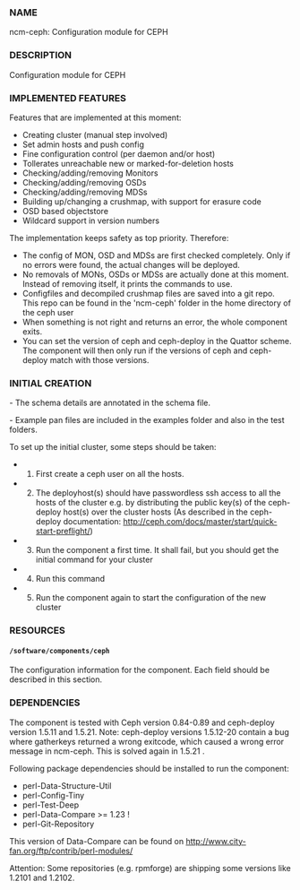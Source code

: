 ### NAME

ncm-ceph: Configuration module for CEPH

### DESCRIPTION

Configuration module for CEPH

### IMPLEMENTED FEATURES

Features that are implemented at this moment:

- Creating cluster (manual step involved)
- Set admin hosts and push config
- Fine configuration control (per daemon and/or host)
- Tollerates unreachable new or marked-for-deletion hosts
- Checking/adding/removing Monitors
- Checking/adding/removing OSDs
- Checking/adding/removing MDSs
- Building up/changing a crushmap, with support for erasure code
- OSD based objectstore
- Wildcard support in version numbers

The implementation keeps safety as top priority. Therefore:

- The config of MON, OSD and MDSs are first checked completely. Only if no errors were found, the actual changes will be deployed.
- No removals of MONs, OSDs or MDSs are actually done at this moment. Instead of removing itself, it prints the commands to use.
- Configfiles and decompiled crushmap files are saved into a git repo. This repo can be found in the 'ncm-ceph' folder in the home directory of the ceph user
- When something is not right and returns an error, the whole component exits.
- You can set the version of ceph and ceph-deploy in the Quattor scheme. The component will then only run if the versions of ceph and ceph-deploy match with those versions.

### INITIAL CREATION

\- The schema details are annotated in the schema file.

\- Example pan files are included in the examples folder and also in the test folders.

To set up the initial cluster, some steps should be taken:

- 1. First create a ceph user on all the hosts.
- 2. The deployhost(s) should have passwordless ssh access to all the hosts of the cluster
        e.g. by distributing the public key(s) of the ceph-deploy host(s) over the cluster hosts
            (As described in the ceph-deploy documentation:
                        http://ceph.com/docs/master/start/quick-start-preflight/)
- 3. Run the component a first time.
            It shall fail, but you should get the initial command for your cluster
- 4. Run this command
- 5. Run the component again to start the configuration of the new cluster

### RESOURCES

#### `/software/components/ceph`

The configuration information for the component.  Each field should
be described in this section.

### DEPENDENCIES

The component is tested with Ceph version 0.84-0.89 and ceph-deploy version 1.5.11 and 1.5.21.
Note: ceph-deploy versions 1.5.12-20 contain a bug where gatherkeys returned a wrong exitcode, which
caused a wrong error message in ncm-ceph. This is solved again in 1.5.21 .

Following package dependencies should be installed to run the component:

- perl-Data-Structure-Util
- perl-Config-Tiny
- perl-Test-Deep
- perl-Data-Compare >= 1.23 !
- perl-Git-Repository

This version of Data-Compare can be found on http://www.city-fan.org/ftp/contrib/perl-modules/

Attention: Some repositories (e.g. rpmforge) are shipping some versions like 1.2101 and 1.2102.
